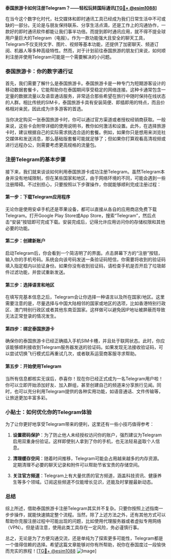 **泰国旅游卡如何注册Telegram？——轻松玩转国际通讯[[TG💪+ @esim1088](https://t.me/s/esim1088)]**

在当今这个数字化时代，社交媒体和即时通讯工具已经成为我们日常生活中不可或缺的一部分。无论是与朋友保持联系、分享生活点滴，还是工作上的沟通协作，一款好的即时通讯软件都能让我们事半功倍。而提到即时通讯应用，就不得不提全球用户量巨大的Telegram（电报）。作为一款功能强大且安全的聊天工具，Telegram不仅支持文字、图片、视频等基本功能，还提供了加密聊天、频道订阅、机器人等多种高级特性。然而，对于计划前往泰国旅游的朋友们来说，如何顺利注册并使用Telegram可能是一个需要解决的小问题。

### 泰国旅游卡：你的数字通行证

首先，我们需要了解什么是泰国旅游卡。泰国旅游卡是一种专门为短期游客设计的移动数据套餐卡，它能帮助你在泰国期间享受稳定的网络连接。这种卡通常包含一定量的数据流量以及语音通话服务，非常适合那些希望在旅行中随时保持在线状态的人群。相比传统的SIM卡，泰国旅游卡具有安装简便、即插即用的特点，而且价格相对亲民，因此成为许多游客的首选。

当你决定购买一张泰国旅游卡时，你可以通过官方渠道或者授权经销商获取。一般来说，这些卡会附带详细的使用说明书，教你如何激活和设置。此外，在选择旅游卡时，建议根据自己的实际需求挑选合适的套餐。例如，如果你只是想用来浏览社交媒体和发送消息，那么基础版套餐可能就足够了；但如果你打算观看高清视频或进行远程办公，则需要考虑更高规格的流量包。

### 注册Telegram的基本步骤

接下来，我们就来谈谈如何利用泰国旅游卡成功注册Telegram。虽然Telegram本身并没有地域限制，但在某些国家和地区，由于网络环境的不同，可能会遇到一些注册障碍。不过别担心，只要按照以下步骤操作，你就能够顺利完成注册过程：

#### 第一步：下载Telegram应用程序

无论你是使用安卓手机还是苹果设备，都可以直接从各自的应用商店免费下载Telegram。打开Google Play Store或App Store，搜索“Telegram”，然后点击“安装”按钮即可完成下载。安装完成后，记得允许应用访问你的存储权限和其他必要的功能。

#### 第二步：创建新账户

启动Telegram后，你会看到一个简洁明了的界面。点击屏幕下方的“注册”按钮，输入你的手机号码。系统会向该号码发送一条验证码短信，你需要将收到的验证码填入指定框内以验证身份。如果你没有收到验证码，请检查手机是否开启了垃圾邮件过滤功能，并尝试重新发送。

#### 第三步：选择语言和地区

在填写完基本信息之后，Telegram会让你选择一种语言以及所在国家/地区。这里需要注意的是，尽量选择与中国大陆相邻的国家或地区的选项，比如香港特别行政区、澳门特别行政区或者其他东南亚国家。这样做可以避免因IP地址被屏蔽而导致无法正常登录的情况发生。

#### 第四步：绑定泰国旅游卡

确保你的泰国旅游卡已经正确插入手机SIM卡槽，并且处于联网状态。此时，你应该能够顺利接收到Telegram服务器发送的验证码。如果发现无法接收验证码，可以尝试切换飞行模式后再重试几次，或者联系运营商客服寻求帮助。

#### 第五步：开始使用Telegram

当所有信息都核实无误后，恭喜你！现在你已经正式成为一名Telegram用户啦！你可以立即开始添加好友、加入群组，甚至创建自己的频道来分享旅行见闻。同时，也可以充分利用Telegram提供的各种实用功能，如语音通话、文件传输等，让旅途更加丰富多彩。

### 小贴士：如何优化你的Telegram体验

为了让你更好地享受Telegram带来的便利，这里还有一些小技巧值得参考：

1. **设置密码保护**：为了防止他人未经授权访问你的账户，强烈建议为Telegram启用双重身份验证。这样即使别人拿到了你的手机，也无法轻易盗取个人信息。
   
2. **清理缓存空间**：随着时间推移，Telegram可能会占用越来越多的内存资源。定期清理不必要的聊天记录和附件可以帮助节省宝贵的存储空间。
   
3. **关注官方频道**：Telegram上有大量优质的官方频道，涵盖科技资讯、健康养生等多个领域。订阅这些频道不仅能增长见识，还能及时掌握最新动态。

### 总结

综上所述，借助泰国旅游卡注册Telegram其实并不复杂。只要你按照上述指南一步步操作，就能快速搞定整个流程。当然，除了上述方法之外，还有其他方式可以帮助你克服注册过程中可能出现的问题，比如使用代理服务器或者虚拟专用网络（VPN）。但是请注意，使用此类工具存在一定风险，务必谨慎行事。

总之，无论是为了方便沟通交流，还是单纯为了探索更多可能性，Telegram都是一个值得信赖的选择。希望这篇文章能够对你有所帮助，祝你在泰国度过一段愉快而充实的旅程！[[TG💪+ @esim1088](https://t.me/s/esim1088) ![Image](https://i.postimg.cc/4NQfJmqS/Snipaste-2025-05-13-00-14-12.png)]